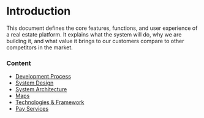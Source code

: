 # Introduction

This document defines the core features, functions, and user experience of a
real estate platform. It explains what the system will do, why we are building
it, and what value it brings to our customers compare to other competitors in
the market.

### Content

- [Development Process](./development-process.md)
- [System Design](./system-design.md)
- [System Architecture](./system-architecture-components.md)
- [Maps](./maps-providers.md)
- [Technologies & Framework](./technology-and-framework.md)
- [Pay Services](./payment-services.md)
